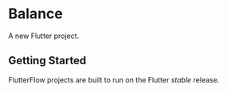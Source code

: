 # Balance

A new Flutter project.

## Getting Started

FlutterFlow projects are built to run on the Flutter _stable_ release.
